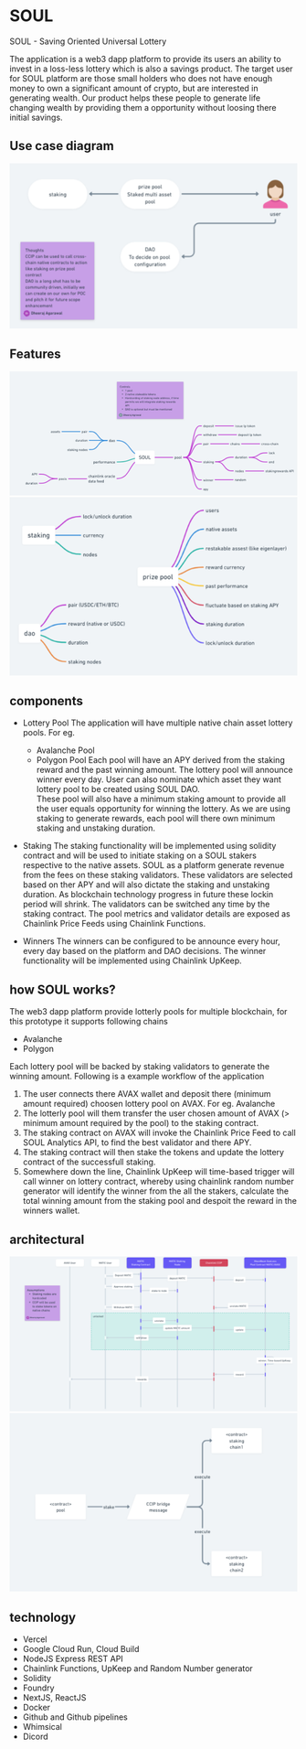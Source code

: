 # SOUL 

SOUL - Saving Oriented Universal Lottery

The application is a web3 dapp platform to provide its users an ability to invest in a loss-less lottery which is also a savings product.
The target user for SOUL platform are those small holders who does not have enough money to own a significant amount of crypto, but are interested in generating wealth. Our product helps these people to generate life changing wealth by providing them a opportunity without loosing there initial savings.

## Use case diagram
![](https://github.com/soul-org/documents/blob/main/diagrams/SOULUserWorkFlow.png)

## Features
![](https://github.com/soul-org/documents/blob/main/diagrams/SOULMindMap.png)
![](https://github.com/soul-org/documents/blob/main/diagrams/SOULFeatureMindMap.png)


## components

- Lottery  Pool
  The application will have multiple native chain asset lottery pools. For eg.
  - Avalanche Pool
  - Polygon Pool
  Each pool will have an APY derived from the staking reward and the past winning amount. The lottery pool will announce winner every day. User can also nominate which asset they want lottery pool to be created using SOUL DAO.  
  These pool will also have a minimum staking amount to provide all the user equals opportunity for winning the lottery. As we are using staking to generate rewards, each pool will there own minimum staking and unstaking duration.
  
- Staking
  The staking functionality will be implemented using solidity contract and will be used to initiate staking on a SOUL stakers respective to the native assets. SOUL as a platform generate revenue from the fees on these staking validators. These validators are selected based on ther APY and will also dictate the staking and unstaking duration. As blockchain technology progress in future these lockin period will shrink. The validators can be switched any time by the staking contract. The pool metrics and validator details are exposed as Chainlink Price Feeds using Chainlink Functions.

- Winners
  The winners can be configured to be announce every hour, every day based on the platform and DAO decisions. The winner functionality will be implemented using Chainlink UpKeep.

## how SOUL works?

The web3 dapp platform provide lotterly pools for multiple blockchain, for this prototype it supports following chains
- Avalanche
- Polygon

Each lottery pool will be backed by staking validators to generate the winning amount. Following is a example workflow of the application

1. The user connects there AVAX wallet and deposit there (minimum amount required) choosen lottery pool on AVAX. For eg. Avalanche
2. The lotterly pool will them transfer the user chosen amount of AVAX (> minimum amount required by the pool) to the staking contract.
3. The staking contract on AVAX will invoke the Chainlink Price Feed to call SOUL Analytics API, to find the best validator and there APY.
4. The staking contract will then stake the tokens and update the lottery contract of the successfull staking.
5. Somewhere down the line, Chainlink UpKeep will time-based trigger will call winner on lottery contract, whereby using chainlink random number generator will identify the winner from the all the stakers, calculate the total winning amount from the staking pool and despoit the reward in the winners wallet.

## architectural

![](https://github.com/soul-org/documents/blob/main/diagrams/SOULSequenceDiagram.png)
![](https://github.com/soul-org/documents/blob/main/diagrams/SOULCrossChainCCIPStaking.png)


## technology
- Vercel
- Google Cloud Run, Cloud Build
- NodeJS Express REST API
- Chainlink Functions, UpKeep and Random Number generator
- Solidity
- Foundry
- NextJS, ReactJS
- Docker
- Github and Github pipelines
- Whimsical
- Dicord
  
